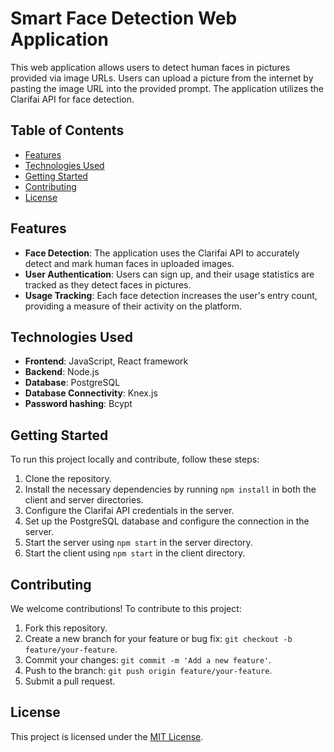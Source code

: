 # Smart Face Detection Web Application

This web application allows users to detect human faces in pictures provided via image URLs. Users can upload a picture from the internet by pasting the image URL into the provided prompt. The application utilizes the Clarifai API for face detection.

## Table of Contents

- [Features](#features)
- [Technologies Used](#technologies-used)
- [Getting Started](#getting-started)
- [Contributing](#contributing)
- [License](#license)

## Features

- **Face Detection**: The application uses the Clarifai API to accurately detect and mark human faces in uploaded images.
- **User Authentication**: Users can sign up, and their usage statistics are tracked as they detect faces in pictures.
- **Usage Tracking**: Each face detection increases the user's entry count, providing a measure of their activity on the platform.

## Technologies Used

- **Frontend**: JavaScript, React framework
- **Backend**: Node.js
- **Database**: PostgreSQL
- **Database Connectivity**: Knex.js
- **Password hashing**: Bcypt

## Getting Started

To run this project locally and contribute, follow these steps:

1. Clone the repository.
2. Install the necessary dependencies by running `npm install` in both the client and server directories.
3. Configure the Clarifai API credentials in the server.
4. Set up the PostgreSQL database and configure the connection in the server.
5. Start the server using `npm start` in the server directory.
6. Start the client using `npm start` in the client directory.

## Contributing

We welcome contributions! To contribute to this project:

1. Fork this repository.
2. Create a new branch for your feature or bug fix: `git checkout -b feature/your-feature`.
3. Commit your changes: `git commit -m 'Add a new feature'`.
4. Push to the branch: `git push origin feature/your-feature`.
5. Submit a pull request.


## License

This project is licensed under the [MIT License](LICENSE).
